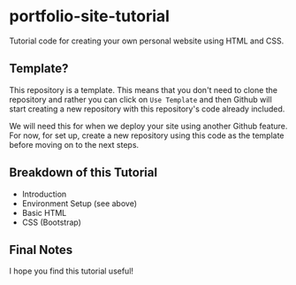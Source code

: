 # portfolio-site-tutorial
Tutorial code for creating your own personal website using HTML and CSS.

## Template?
This repository is a template. This means that you don't need to clone the repository and rather you can click on `Use Template` and then Github will start creating a new repository with this repository's code already included.

We will need this for when we deploy your site using another Github feature. For now, for set up, create a new repository using this code as the template before moving on to the next steps.

## Breakdown of this Tutorial
- Introduction
- Environment Setup (see above)
- Basic HTML
- CSS (Bootstrap)

## Final Notes
I hope you find this tutorial useful!
